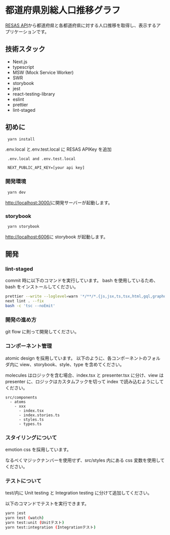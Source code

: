 # 都道府県別総人口推移グラフ

[RESAS API](https://opendata.resas-portal.go.jp/)から都道府県と各都道府県に対する人口推移を取得し、表示するアプリケーションです。

## 技術スタック

- Next.js
- typescript
- MSW (Mock Service Worker)
- SWR
- storybook
- jest
- react-testing-library
- eslint
- prettier
- lint-staged

## 初めに

```bash
 yarn install
```

.env.local と.env.test.local に RESAS APIKey を追加

```
 .env.local and .env.test.local

 NEXT_PUBLIC_API_KEY=[your api key]
```

### 開発環境

```bash
 yarn dev
```

[http://localhost:3000/](http://localhost:3000/)に開発サーバーが起動します。

### storybook

```bash
 yarn storybook
```

[http://localhost:6006](http://localhost:6006)に storybook が起動します。

## 開発

### lint-staged

commit 時に以下のコマンドを実行しています。
bash を使用しているため、bash をインストールしてください。

```bash
prettier --write --loglevel=warn '*/**/*.{js,jsx,ts,tsx,html,gql,graphql,json}'
next lint . --fix
bash -c 'tsc --noEmit'
```

### 開発の進め方

git flow に則って開発してください。

### コンポーネント管理

atomic design を採用しています。 以下のように、各コンポーネントのフォルダ内に view、storybook、style、type を含めてください。

molecules はロジックを含む場合、index.tsx と presenter.tsx に分け、view は presenter に、ロジックはカスタムフックを切って index で読み込むようにしてください。

```
src/components
  - atoms
    - xxx
      - index.tsx
      - index.stories.ts
      - styles.ts
      - types.ts
```

### スタイリングについて

emotion css を採用しています。

なるべくマジックナンバーを使用せず、src/styles 内にある css 変数を使用してください。

### テストについて

test/内に Unit testing と Integration testing に分けて追加してください。

以下のコマンドでテストを実行できます。

```bash
yarn jest
yarn test (watch)
yarn test:unit (Unitテスト)
yarn test:integration (Integrationテスト)
```
